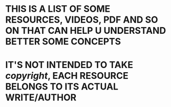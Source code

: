 # THIS IS A LIST OF SOME RESOURCES, VIDEOS, PDF AND SO ON THAT CAN HELP U UNDERSTAND BETTER SOME CONCEPTS

# IT'S NOT INTENDED TO TAKE *copyright*, EACH RESOURCE BELONGS TO ITS ACTUAL WRITE/AUTHOR
